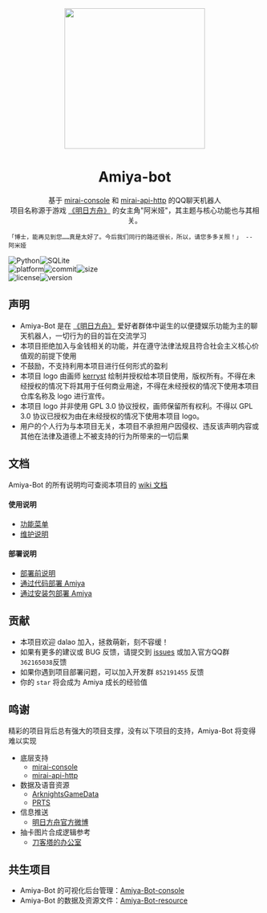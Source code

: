 <!-- projectInfo  -->
<div align=center>
    <img src="https://i.loli.net/2021/11/21/oH78jD4le3ZCWFx.png" width=280 height=280/>

# Amiya-bot
基于 [mirai-console](../../../../mamoe/mirai-console) 和 [mirai-api-http](../../../../project-mirai/mirai-api-http) 的QQ聊天机器人<br>
项目名称源于游戏 [《明日方舟》](https://ak.hypergryph.com/) 的女主角"阿米娅"，其主题与核心功能也与其相关。
    
</div>
<!-- projectInfo end -->

    「博士，能再见到您……真是太好了。今后我们同行的路还很长，所以，请您多多关照！」 -- 阿米娅

<div><img alt="Python" src="https://img.shields.io/badge/Python-3.8-%233776AB?logo=python&logoColor=white"><img alt="SQLite" src="https://img.shields.io/badge/SQLite-^3.24-%23003B57?logo=SQLite&logoColor=white"><br><img alt="platform" src="https://img.shields.io/badge/platform-windows%20%7C%20macos%20%7C%20linux-blueviolet"><img alt="commit" src="https://img.shields.io/github/commit-activity/m/AmiyaBot/Amiya-Bot?color=%23ff69b4"><img alt="size" src="https://img.shields.io/github/repo-size/AmiyaBot/Amiya-Bot?color=%23ffeb3b"><br><img alt="license" src="https://img.shields.io/badge/license-GPL-green"><img alt="version" src="https://img.shields.io/badge/version-4.0-orange"></div>

    
    
## 声明

- Amiya-Bot 是在 [《明日方舟》](https://ak.hypergryph.com/) 爱好者群体中诞生的以便捷娱乐功能为主的聊天机器人，一切行为的目的旨在交流学习
- 本项目拒绝加入与金钱相关的功能，并在遵守法律法规且符合社会主义核心价值观的前提下使用
- 不鼓励，不支持利用本项目进行任何形式的盈利
- 本项目 logo 由画师 [kerryst](space.bilibili.com/8368479) 绘制并授权给本项目使用，版权所有。不得在未经授权的情况下将其用于任何商业用途，不得在未经授权的情况下使用本项目仓库名称及 logo 进行宣传。<br>
- 本项目 logo 并非使用 GPL 3.0 协议授权，画师保留所有权利。不得以 GPL 3.0 协议已授权为由在未经授权的情况下使用本项目 logo。
- 用户的个人行为与本项目无关，本项目不承担用户因侵权、违反该声明内容或其他在法律及道德上不被支持的行为所带来的一切后果

## 文档

Amiya-Bot 的所有说明均可查阅本项目的 [wiki 文档](../../wiki)

#### 使用说明

- [功能菜单](__doc__/doc/function.md)
- [维护说明](../../wiki/维护-Amiya-Bot)

#### 部署说明

- [部署前说明](../../Amiya-Bot/wiki)
- [通过代码部署 Amiya](../../wiki/通过代码部署-Amiya)
- [通过安装包部署 Amiya](../../wiki/通过安装包部署-Amiya)

## 贡献

- 本项目欢迎 dalao 加入，拯救萌新，刻不容缓！
- 如果有更多的建议或 BUG 反馈，请提交到 [issues](../../issues) 或加入官方QQ群 `362165038`反馈
- 如果你遇到项目部署问题，可以加入开发群 `852191455` 反馈
- 你的 `star` 将会成为 Amiya 成长的经验值

## 鸣谢

精彩的项目背后总有强大的项目支撑，没有以下项目的支持，Amiya-Bot 将变得难以实现

- 底层支持
  - [mirai-console](../../../../mamoe/mirai-console)
  - [mirai-api-http](../../../../project-mirai/mirai-api-http)
- 数据及语音资源
  - [ArknightsGameData](../../../../Kengxxiao/ArknightsGameData)
  - [PRTS](http://prts.wiki/)
- 信息推送
  - [明日方舟官方微博](https://m.weibo.cn/u/6279793937)
- 抽卡图片合成逻辑参考
  - [刀客塔的办公室](../../../../Rominwolf/doctors_office)

## 共生项目

- Amiya-Bot 的可视化后台管理：[Amiya-Bot-console](../../../Amiya-Bot-console)
- Amiya-Bot 的数据及资源文件：[Amiya-Bot-resource](../../../Amiya-Bot-resource)
